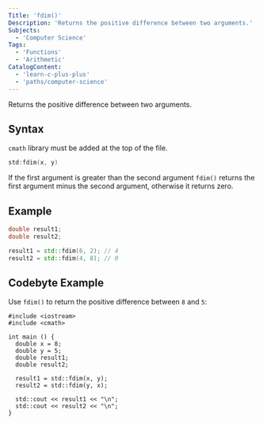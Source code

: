 ```yaml
---
Title: 'fdim()'
Description: 'Returns the positive difference between two arguments.'
Subjects:
  - 'Computer Science'
Tags:
  - 'Functions'
  - 'Arithmetic'
CatalogContent:
  - 'learn-c-plus-plus'
  - 'paths/computer-science'
---
```


Returns the positive difference between two arguments.

## Syntax

`cmath` library must be added at the top of the file.

```cpp
std:fdim(x, y)
```

If the first argument is greater than the second argument `fdim()` returns the first argument minus the second argument, otherwise it returns zero.

## Example

```cpp
double result1;
double result2;

result1 = std::fdim(6, 2); // 4
result2 = std::fdim(4, 8); // 0
```

## Codebyte Example

Use `fdim()` to return the positive difference between `8` and `5`:

```codebyte/cpp
#include <iostream>
#include <cmath>

int main () {
  double x = 8;
  double y = 5;
  double result1;
  double result2;

  result1 = std::fdim(x, y);
  result2 = std::fdim(y, x);

  std::cout << result1 << "\n";
  std::cout << result2 << "\n";
}
```
